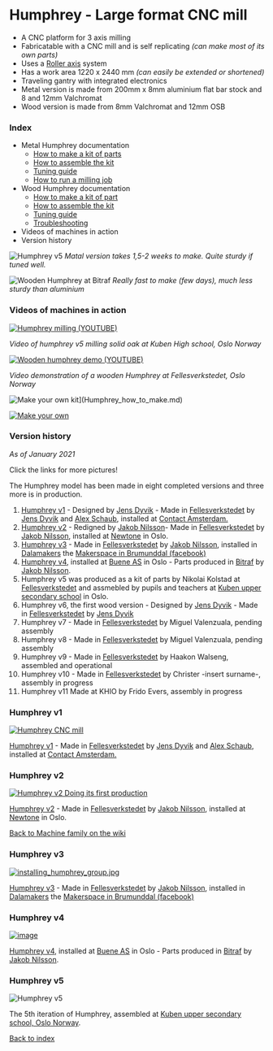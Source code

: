 # Humphrey - Large format CNC mill

* A CNC platform for 3 axis milling
* Fabricatable with a CNC mill and is self replicating _(can make most of its own parts)_
* Uses a [Roller axis](https://github.com/fellesverkstedet/fabricatable-machines/wiki/Fabricatable-axis#roller-rail) system
* Has a work area 1220 x 2440 mm *(can easily be extended or shortened)*
* Traveling gantry with integrated electronics
* Metal version is made from 200mm x 8mm aluminium flat bar stock and 8 and 12mm Valchromat
* Wood version is made from 8mm Valchromat and 12mm OSB

### Index
 - Metal Humphrey documentation
   - [How to make a kit of parts](Humphrey_how_to_make.md)
   - [How to assemble the kit](Humphrey_how_to_assemble.md)
   - [Tuning guide](tuning.md)
   - [How to run a milling job](https://github.com/fellesverkstedet/fabricatable-machines/wiki/How-to-use#humphrey)
 - Wood Humphrey documentation
   - [How to make a kit of part](https://github.com/fellesverkstedet/fabricatable-machines/blob/master/humphrey-large-format-cnc/wood_version_how_to_make.md)
   - [How to assemble the kit](https://github.com/fellesverkstedet/fabricatable-machines/blob/master/humphrey-large-format-cnc/wood_version_how_to_make.md#fabriaction-and-assembly-gallery)
   - [Tuning guide](https://github.com/fellesverkstedet/fabricatable-machines/blob/master/humphrey-large-format-cnc/wood_version_how_to_make.md#how-to-tune)
   - [Troubleshooting](https://github.com/fellesverkstedet/fabricatable-machines/blob/master/humphrey-large-format-cnc/wood_version_how_to_make.md#troubleshooting)
 - Videos of machines in action
 - Version history

![Humphrey v5](img/humphrey5-at-kuben-cropped.jpg)
*Matal version takes 1,5-2 weeks to make. Quite sturdy if tuned well.*
 
![Wooden Humphrey at Bitraf](img/Hello_Wooden_Humphrey.jpg)
*Really fast to make (few days), much less sturdy than aluminium*

 
### Videos of machines in action

[![Humphrey milling (YOUTUBE)](http://img.youtube.com/vi/OQubzoJhvSk/0.jpg)](http://www.youtube.com/watch?v=OQubzoJhvSk "Humphrey milling")

*Video of humphrey v5 milling solid oak at Kuben High school, Oslo Norway*
 
[![Wooden humphrey demo (YOUTUBE)](img/wood_hump_video_thumb.jpeg)](http://www.youtube.com/watch?v=iexEcJaL6aU "Humphrey demo")

*Video demonstration of a wooden Humphrey at Fellesverkstedet, Oslo Norway*



![Make your own kit](img/Small_humphrey_being_upgraded_to_rollers.JPG)](Humphrey_how_to_make.md)

[![Make your own](img/Wood_humphrey_parts.png)](https://github.com/fellesverkstedet/fabricatable-machines/blob/master/humphrey-large-format-cnc/wood_version_how_to_make.md)



### Version history
_As of January 2021_

Click the links for more pictures!

The Humphrey model has been made in eight completed versions and three more is in production.

1. [Humphrey v1](humphrey_v1.md) - Designed by [Jens Dyvik](http://www.dyvikdesign.com/site/) - Made in [Fellesverkstedet](https://www.fellesverkstedet.no/) by [Jens Dyvik](http://www.dyvikdesign.com/site/) and [Alex Schaub](http://www.fabguru.com/), installed at [Contact Amsterdam.](https://contactamsterdam.nl/)
2. [Humphrey v2](humphrey_v2.md) - Redigned by [Jakob Nilsson](http://www.norlinkmakes.com)- Made in [Fellesverkstedet](https://www.fellesverkstedet.no/) by [Jakob Nilsson](http://www.norlinkmakes.com), installed at [Newtone](https://newtone.no/) in Oslo.
3. [Humphrey v3](Humphrey_v3.md) - Made in [Fellesverkstedet](https://www.fellesverkstedet.no/) by [Jakob Nilsson](http://www.norlinkmakes.com), installed in [Dalamakers](https://dalamakers.no) the [Makerspace in Brumunddal (facebook)](https://www.facebook.com/pages/category/Nonprofit-Organization/Makerspace-i-Brumunddal-199245720667673/)
4. [Humphrey v4](Humphrey_v4.md), installed at [Buene AS](http://buene.com) in Oslo - Parts produced in [Bitraf](https://bitraf.no/) by [Jakob Nilsson](http://www.norlinkmakes.com).
5. Humphrey v5 was produced as a kit of parts by Nikolai Kolstad at [Fellesverkstedet](https://www.fellesverkstedet.no/) and assmebled by pupils and teachers at [Kuben upper secondary school](https://kuben.vgs.no/) in Oslo.
6. Humphrey v6, the first wood version - Designed by [Jens Dyvik](http://www.dyvikdesign.com/site/) - Made in [Fellesverkstedet](https://www.fellesverkstedet.no/) by [Jens Dyvik](http://www.dyvikdesign.com/site/)
7. Humphrey v7 - Made in [Fellesverkstedet](https://www.fellesverkstedet.no/) by Miguel Valenzuala, pending assembly
8. Humphrey v8 - Made in [Fellesverkstedet](https://www.fellesverkstedet.no/) by Miguel Valenzuala, pending assembly
9. Humphrey v9 - Made in [Fellesverkstedet](https://www.fellesverkstedet.no/) by Haakon Walseng, assembled and operational
10. Humphrey v10 - Made in [Fellesverkstedet](https://www.fellesverkstedet.no/) by Christer -insert surname-, assembly in progress
11. Humphrey v11  Made at KHIO by Frido Evers, assembly in progress


### Humphrey v1

[![Humphrey CNC mill](./img/01humphrey-first-cuts.jpg)](humphrey_v1.md)

[Humphrey v1](humphrey_v1.md) - Made in [Fellesverkstedet](https://www.fellesverkstedet.no/) by [Jens Dyvik](http://www.dyvikdesign.com/site/) and [Alex Schaub](http://www.fabguru.com/), installed at [Contact Amsterdam.](https://contactamsterdam.nl/)

### Humphrey v2

[![Humphrey v2 Doing its first production](img/in_production.JPG)](humphrey_v2.md)

[Humphrey v2](humphrey_v2.md) - Made in [Fellesverkstedet](https://www.fellesverkstedet.no/) by [Jakob Nilsson](http://www.norlinkmakes.com), installed at [Newtone](https://newtone.no/) in Oslo.

[Back to Machine family on the wiki](https://github.com/fellesverkstedet/fabricatable-machines/wiki/Machine-family)

### Humphrey v3 

[![installing_humphrey_group.jpg](img/installation/posing_with_assembled_machine.JPG)](Humphrey_v3.md)

[Humphrey v3](Humphrey_v3.md) - Made in [Fellesverkstedet](https://www.fellesverkstedet.no/) by [Jakob Nilsson](http://www.norlinkmakes.com), installed in [Dalamakers](https://dalamakers.no) the [Makerspace in Brumunddal (facebook)](https://www.facebook.com/pages/category/Nonprofit-Organization/Makerspace-i-Brumunddal-199245720667673/)

### Humphrey v4 

[![image](img/assembled_done.jpg)](Humphrey_v4.md)

[Humphrey v4](Humphrey_v4.md), installed at [Buene AS](http://buene.com) in Oslo - Parts produced in [Bitraf](https://bitraf.no/) by [Jakob Nilsson](http://www.norlinkmakes.com).

### Humphrey v5

![Humphrey v5](img/humphrey5-at-kuben-cropped.jpg)
 
The 5th iteration of Humphrey, assembled at [Kuben upper secondary school, Oslo Norway](https://kuben.vgs.no/).

[Back to index](https://github.com/fellesverkstedet/fabricatable-machines/blob/master/humphrey-large-format-cnc/README.md#index)
